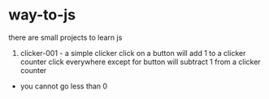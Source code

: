 # way-to-js
there are small projects to learn js

1. clicker-001 - a simple clicker 
click on a button will add 1 to a clicker counter
click everywhere except for button will subtract 1 from a clicker counter
+ you cannot go less than 0 
